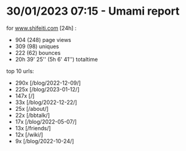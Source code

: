 # 30/01/2023 07:15 - Umami report
for www.shifeiti.com [24h] :

 - 904 (248) page views
 - 309 (98) uniques
 - 222 (62) bounces
 - 20h 39' 25'' (5h 6' 41'') totaltime


top 10 urls:
 - 290x [/blog/2022-12-09/]
 - 225x [/blog/2023-01-12/]
 - 147x [/]
 - 33x [/blog/2022-12-22/]
 - 25x [/about/]
 - 22x [/bbtalk/]
 - 17x [/blog/2022-05-07/]
 - 13x [/friends/]
 - 12x [/wiki/]
 - 9x [/blog/2022-10-24/]



